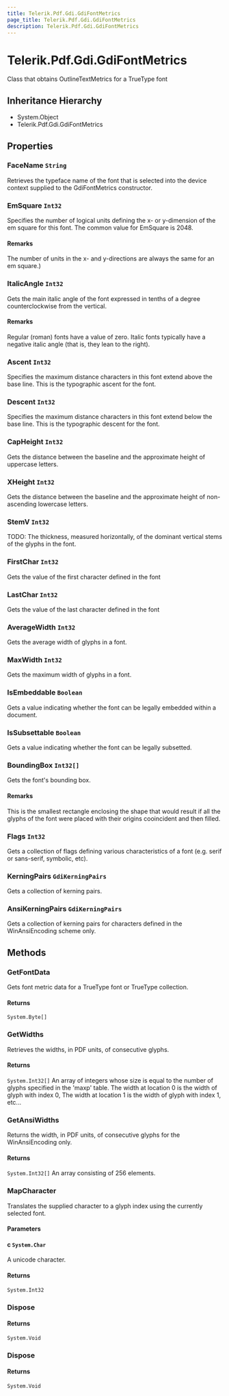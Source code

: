 ```yaml
---
title: Telerik.Pdf.Gdi.GdiFontMetrics
page_title: Telerik.Pdf.Gdi.GdiFontMetrics
description: Telerik.Pdf.Gdi.GdiFontMetrics
---
```


# Telerik.Pdf.Gdi.GdiFontMetrics

Class that obtains OutlineTextMetrics for a TrueType font

## Inheritance Hierarchy

* System.Object
* Telerik.Pdf.Gdi.GdiFontMetrics

## Properties

###  FaceName `String`

Retrieves the typeface name of the font that is selected into the 
                device context supplied to the GdiFontMetrics constructor.

###  EmSquare `Int32`

Specifies the number of logical units defining the x- or y-dimension 
                of the em square for this font.  The common value for EmSquare is 2048.

#### Remarks
The number of units in the x- and y-directions are always the same 
                for an em square.)

###  ItalicAngle `Int32`

Gets the main italic angle of the font expressed in tenths of 
                a degree counterclockwise from the vertical.

#### Remarks
Regular (roman) fonts have a value of zero. Italic fonts typically 
                have a negative italic angle (that is, they lean to the right).

###  Ascent `Int32`

Specifies the maximum distance characters in this font extend 
                above the base line. This is the typographic ascent for the font.

###  Descent `Int32`

Specifies the maximum distance characters in this font extend 
                below the base line. This is the typographic descent for the font.

###  CapHeight `Int32`

Gets the distance between the baseline and the approximate 
                height of uppercase letters.

###  XHeight `Int32`

Gets the distance between the baseline and the approximate 
                height of non-ascending lowercase letters.

###  StemV `Int32`

TODO: The thickness, measured horizontally, of the dominant vertical 
                stems of the glyphs in the font.

###  FirstChar `Int32`

Gets the value of the first character defined in the font

###  LastChar `Int32`

Gets the value of the last character defined in the font

###  AverageWidth `Int32`

Gets the average width of glyphs in a font.

###  MaxWidth `Int32`

Gets the maximum width of glyphs in a font.

###  IsEmbeddable `Boolean`

Gets a value indicating whether the font can be legally embedded 
                within a document.

###  IsSubsettable `Boolean`

Gets a value indicating whether the font can be legally subsetted.

###  BoundingBox `Int32[]`

Gets the font's bounding box.

#### Remarks
This is the smallest rectangle enclosing the shape that would 
                result if all the glyphs of the font were placed with their 
                origins cooincident and then filled.

###  Flags `Int32`

Gets a collection of flags defining various characteristics of 
                a font (e.g. serif or sans-serif, symbolic, etc).

###  KerningPairs `GdiKerningPairs`

Gets a collection of kerning pairs.

###  AnsiKerningPairs `GdiKerningPairs`

Gets a collection of kerning pairs for characters defined in 
                the WinAnsiEncoding scheme only.

## Methods

###  GetFontData

Gets font metric data for a TrueType font or TrueType collection.

#### Returns

`System.Byte[]` 

###  GetWidths

Retrieves the widths, in PDF units, of consecutive glyphs.

#### Returns

`System.Int32[]` An array of integers whose size is equal to the number of glyphs 
                specified in the 'maxp' table.
                The width at location 0 is the width of glyph with index 0, 
                The width at location 1 is the width of glyph with index 1, 
                etc...

###  GetAnsiWidths

Returns the width, in PDF units, of consecutive glyphs for the 
                WinAnsiEncoding only.

#### Returns

`System.Int32[]` An array consisting of 256 elements.

###  MapCharacter

Translates the supplied character to a glyph index using the 
                currently selected font.

#### Parameters

#### c `System.Char`

A unicode character.

#### Returns

`System.Int32` 

###  Dispose

#### Returns

`System.Void` 

###  Dispose

#### Returns

`System.Void` 

